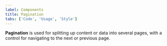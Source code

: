 ```yaml
---
label: Components
title: Pagination
tabs: ['Code', 'Usage', 'Style']
---
```


**Pagination** is used for splitting up content or data into several pages, with a control for navigating to the next or previous page.

<component 
    name="Pagination"
    component="pagination" 
    variation="pagination"
    codepen="MOEwbp"
    hasReactVersion="true"
    hasAngularVersion="true"
    >
</component>

<component-docs component="pagination"></component-docs>
